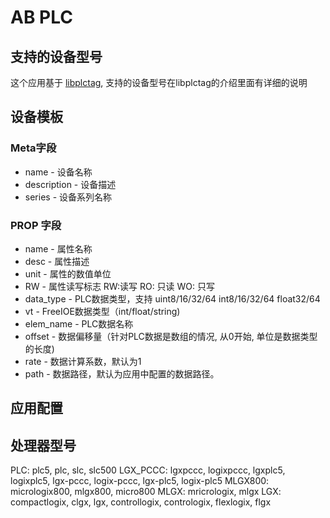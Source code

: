 # AB PLC

## 支持的设备型号

这个应用基于 [libplctag](https://github.com/kyle-github/libplctag), 支持的设备型号在libplctag的介绍里面有详细的说明

## 设备模板

### Meta字段

* name - 设备名称
* description - 设备描述
* series - 设备系列名称


### PROP 字段

* name - 属性名称
* desc - 属性描述
* unit - 属性的数值单位
* RW - 属性读写标志 RW:读写 RO: 只读 WO: 只写
* data_type - PLC数据类型，支持 uint8/16/32/64 int8/16/32/64 float32/64
* vt - FreeIOE数据类型（int/float/string)
* elem_name - PLC数据名称
* offset - 数据偏移量（针对PLC数据是数组的情况, 从0开始, 单位是数据类型的长度)
* rate - 数据计算系数，默认为1
* path - 数据路径，默认为应用中配置的数据路径。


## 应用配置

## 处理器型号

PLC: plc5, plc, slc, slc500
LGX_PCCC: lgxpccc, logixpccc, lgxplc5, logixplc5, lgx-pccc, logix-pccc, lgx-plc5, logix-plc5
MLGX800: micrologix800, mlgx800, micro800
MLGX: mricrologix, mlgx
LGX: compactlogix, clgx, lgx, controllogix, contrologix, flexlogix, flgx


